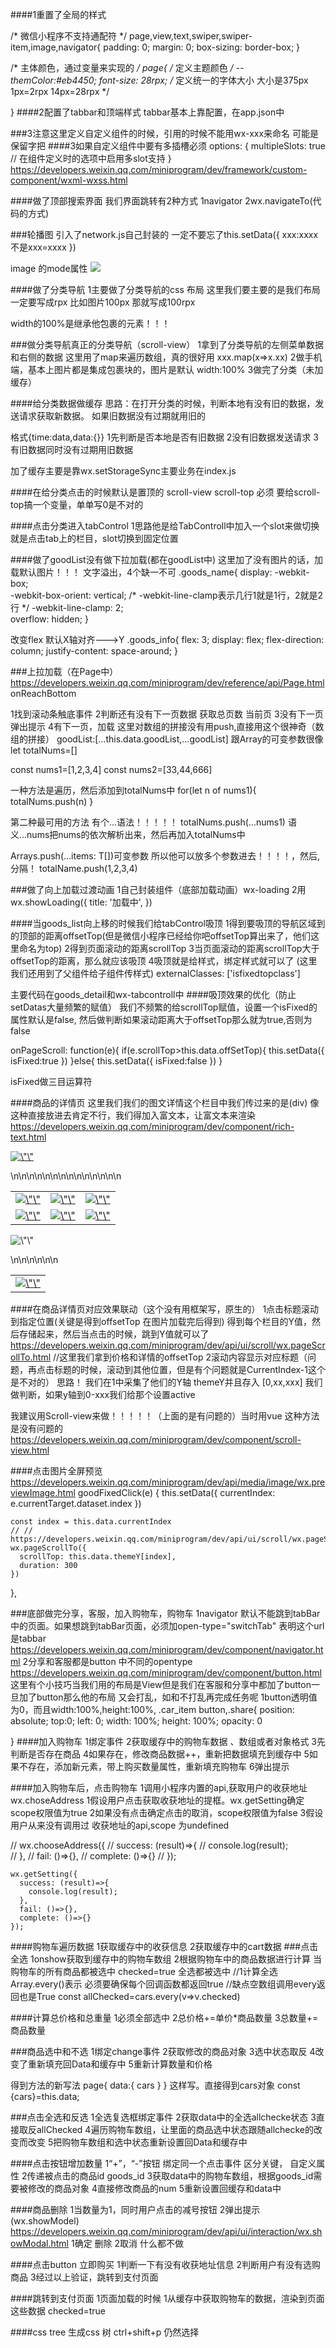 ####1重置了全局的样式

/* 微信小程序不支持通配符 */
page,view,text,swiper,swiper-item,image,navigator{
    padding: 0;
    margin: 0;
    box-sizing: border-box;
}


/* 主体颜色，通过变量来实现的 */
page{
    /* 定义主题颜色 */
    --themColor:#eb4450;
    font-size: 28rpx;
    /* 定义统一的字体大小  大小是375px
    1px=2rpx
    14px=28rpx */

    
}
####2配置了tabbar和顶端样式
tabbar基本上靠配置，在app.json中

###3注意这里定义自定义组件的时候，引用的时候不能用wx-xxx来命名
可能是保留字把
####3如果自定义组件中要有多插槽必须
options: {
    multipleSlots: true // 在组件定义时的选项中启用多slot支持
  }
  https://developers.weixin.qq.com/miniprogram/dev/framework/custom-component/wxml-wxss.html

####做了顶部搜索界面
我们界面跳转有2种方式
1navigator
2wx.navigateTo(代码的方式)

###轮播图
引入了network.js自己封装的
一定不要忘了this.setData({
    xxx:xxxx
    不是xxx=xxxx
})

image 的mode属性
<image mode="widthFix" src="{{item.image_src}}"/>
  <!-- https://developers.weixin.qq.com/miniprogram/dev/component/image.html -->

  ####做了分类导航
  1主要做了分类导航的css 布局
  这里我们要主要的是我们布局一定要写成rpx
  比如图片100px 那就写成100rpx

  width的100%是继承他包裹的元素！！！

  ###做分类导航真正的分类导航（scroll-view）
  1拿到了分类导航的左侧菜单数据和右侧的数据
  这里用了map来遍历数组，真的很好用
  xxx.map(x=>x.xx)
2做手机端，基本上图片都是集成包裹块的，图片是默认
width:100%
3做完了分类（未加缓存）

####给分类数据做缓存
思路：在打开分类的时候，判断本地有没有旧的数据，发送请求获取新数据。
如果旧数据没有过期就用旧的

   格式{time:data,data:{}}
      1先判断是否本地是否有旧数据
      2没有旧数据发送请求
      3有旧数据同时没有过期用旧数据

加了缓存主要是靠wx.setStorageSync主要业务在index.js


####在给分类点击的时候默认是置顶的
scroll-view scroll-top
必须 要给scroll-top搞一个变量，单单写0是不对的
 <scroll-view scroll-y class="right-content" scroll-top="{{scrollTop}}" >

 ####点击分类进入tabControl
 1思路他是给TabControll中加入一个slot来做切换
 就是点击tab上的栏目，slot切换到固定位置

 ####做了goodList没有做下拉加载(都在goodList中)
 这里加了没有图片的话，加载默认图片！！！
 文字溢出，4个缺一不可
 .goods_name{
    display: -webkit-box;    
    -webkit-box-orient: vertical; 
    /* -webkit-line-clamp表示几行1就是1行，2就是2行    */
    -webkit-line-clamp: 2;    
    overflow: hidden;
}

改变flex 默认X轴对齐--->Y
.goods_info{
    flex: 3;
    display: flex;
    flex-direction: column;
    justify-content: space-around;
}

###上拉加载（在Page中）
https://developers.weixin.qq.com/miniprogram/dev/reference/api/Page.html
onReachBottom

1找到滚动条触底事件
2判断还有没有下一页数据
   获取总页数
   当前页
3没有下一页弹出提示
4有下一页，加载
这里对数组的拼接没有用push,直接用这个很神奇（数组的拼接）
goodList:[...this.data.goodList,...goodList]
跟Array的可变参数很像
let totalNums=[]

const nums1=[1,2,3,4]
const nums2=[33,44,666]

一种方法是遍历，然后添加到totalNums中
for(let n of nums1){
  totalNums.push(n)
}


第二种最可用的方法
有个...语法！！！！！
totalNums.push(...nums1)
语义...nums把nums的依次解析出来，然后再加入totalNums中


Arrays.push(...items: T[])可变参数
所以他可以放多个参数进去！！！！，然后,分隔！
totalName.push(1,2,3,4)

###做了向上加载过渡动画
1自己封装组件（底部加载动画）wx-loading
2用
wx.showLoading({
      title: '加载中',
    })


####当goods_list向上移的时候我们给tabControl吸顶
1得到要吸顶的导航区域到的顶部的距离offsetTop(但是微信小程序已经给你吧offsetTop算出来了，他们这里命名为top)
2得到页面滚动的距离scrollTop
3当页面滚动的距离scrollTop大于offsetTop的距离，那么就应该吸顶
4吸顶就是给样式，绑定样式就可以了
(这里我们还用到了父组件给子组件传样式)
 externalClasses: ['isfixedtopclass']

 主要代码在goods_detail和wx-tabcontroll中
 ####吸顶效果的优化（防止setDatas大量频繁的赋值）
 我们不频繁的给scrollTop赋值，设置一个isFixed的属性默认是false,
 然后做判断如果滚动距离大于offsetTop那么就为true,否则为false

  onPageScroll: function(e){
     if(e.scrollTop>this.data.offSetTop){
        this.setData({
          isFixed:true
        })
     }else{
      this.setData({
        isFixed:false
      })
     }

isFixed做三目运算符 
<my-tabcontrol tabcontrol="{{tabControl}}" bind:tabItemChange="tabItemChange" class="tabControl" isfixedtopclass="{{isFixed ? 'isfixedtopclass':''}}">

####商品的详情页
这里我们我们的图文详情这个栏目中我们传过来的是(div)
像这种直接放进去肯定不行，我们得加入富文本，让富文本来渲染
https://developers.weixin.qq.com/miniprogram/dev/component/rich-text.html
<div class=\"lazyimg\"><div moduleid=\"R0503002_2\" modulename=\"关联推荐\"><p><a href=\"https://shop.suning.com/30000011/index.html\" target=\"_blank\"><img data-src=\"https://image.suning.cn/uimg/sop/commodity/152418403963754690151350_x.jpg?from=mobile&amp;format=80q.webp\" alt=\"\" src=\"https://image.suning.cn/uimg/sop/commodity/152418403963754690151350_x.jpg?from=mobile&format=80q.webp\" width=\"100%\" height=\"auto\"></a></p>\n<table style=\"width: 100%; height: auto;\">\n<tbody>\n<tr>\n<td><a href=\"https://product.suning.com/0000000000/721034170.html\" target=\"_blank\"><img data-src=\"https://image.suning.cn/uimg/sop/commodity/674265889569958711135500_x.jpg?from=mobile&amp;format=80q.webp\" alt=\"\" src=\"https://image.suning.cn/uimg/sop/commodity/674265889569958711135500_x.jpg?from=mobile&format=80q.webp\" width=\"100%\" height=\"auto\"></a></td>\n<td><a href=\"https://product.suning.com/0030000011/659973806.html\" target=\"_blank\"><img data-src=\"https://image.suning.cn/uimg/sop/commodity/580804888269630832171600_x.jpg?from=mobile&amp;format=80q.webp\" alt=\"\" src=\"https://image.suning.cn/uimg/sop/commodity/580804888269630832171600_x.jpg?from=mobile&format=80q.webp\" width=\"100%\" height=\"auto\"></a></td>\n<td><a href=\"https://product.suning.com/0000000000/646332415.html\" target=\"_blank\"><img data-src=\"https://image.suning.cn/uimg/sop/commodity/164947314370596747459900_x.jpg?from=mobile&amp;format=80q.webp\" alt=\"\" src=\"https://image.suning.cn/uimg/sop/commodity/164947314370596747459900_x.jpg?from=mobile&format=80q.webp\" width=\"100%\" height=\"auto\"></a></td>\n</tr>\n<tr>\n<td><a href=\"https://product.suning.com/0030000011/719579209.html\" target=\"_blank\"><img data-src=\"https://image.suning.cn/uimg/sop/commodity/109859084335308009815860_x.jpg?from=mobile&amp;format=80q.webp\" alt=\"\" src=\"https://image.suning.cn/uimg/sop/commodity/109859084335308009815860_x.jpg?from=mobile&format=80q.webp\" width=\"100%\" height=\"auto\"></a></td>\n<td><a href=\"https://product.suning.com/0000000000/154158097.html\" target=\"_blank\"><img data-src=\"https://image.suning.cn/uimg/sop/commodity/139086270826280834777770_x.jpg?from=mobile&amp;format=80q.webp\" alt=\"\" src=\"https://image.suning.cn/uimg/sop/commodity/139086270826280834777770_x.jpg?from=mobile&format=80q.webp\" width=\"100%\" height=\"auto\"></a></td>\n<td><a href=\"https://product.suning.com/0000000000/683246685.html\" target=\"_blank\"><img data-src=\"https://image.suning.cn/uimg/sop/commodity/212695348731710262086520_x.jpg?from=mobile&amp;format=80q.webp\" alt=\"\" src=\"https://image.suning.cn/uimg/sop/commodity/212695348731710262086520_x.jpg?from=mobile&format=80q.webp\" width=\"100%\" height=\"auto\"></a></td>\n</tr>\n</tbody>\n</table></div><div moduleid=\"R0503002_3\" modulename=\"商品详情\"><p><img data-src=\"//image.suning.cn/uimg/sop/commodity/323128866134590684049660_x.jpg?from=mobile&amp;format=80q.webp\" alt=\"\" src=\"//image.suning.cn/uimg/sop/commodity/323128866134590684049660_x.jpg?from=mobile&format=80q.webp\" width=\"100%\" height=\"auto\"></p></div><div moduleid=\"R0503002_6\" modulename=\"安装说明\"><table style=\"width: 100%; height: auto;\">\n<tbody>\n<tr>\n<td><a href=\"https://sale.suning.com/shfw/cdaz/index.html#suning\" target=\"_blank\"><img data-src=\"https://sale.suning.com/shfw/cdazpic/images/all.jpg?from=mobile&amp;format=80q.webp\" alt=\"\" src=\"https://sale.suning.com/shfw/cdazpic/images/all.jpg?from=mobile&format=80q.webp\" width=\"100%\" height=\"auto\"></a></td>\n</tr>\n</tbody>\n</table></div></div>

####在商品详情页对应效果联动（这个没有用框架写，原生的）
1点击标题滚动到指定位置(关键是得到offsetTop 在图片加载完后得到)
得到每个栏目的Y值，然后存储起来，然后当点击的时候，跳到Y值就可以了
https://developers.weixin.qq.com/miniprogram/dev/api/ui/scroll/wx.pageScrollTo.html
//这里我们拿到价格和详情的offsetTop
2滚动内容显示对应标题（问题，再点击标题的时候，滚动到其他位置，但是有个问题就是CurrentIndex-1这个是不对的）
思路！
我们在1中采集了他们的Y轴 themeY并且存入
[0,xx,xxx]
我们做判断，如果y轴到0-xxx我们给那个设置active

我建议用Scroll-view来做！！！！！（上面的是有问题的）当时用vue 这种方法是没有问题的
https://developers.weixin.qq.com/miniprogram/dev/component/scroll-view.html


####点击图片全屏预览
https://developers.weixin.qq.com/miniprogram/dev/api/media/image/wx.previewImage.html
goodFixedClick(e) {
    this.setData({
      currentIndex: e.currentTarget.dataset.index
    })

    const index = this.data.currentIndex
    // // https://developers.weixin.qq.com/miniprogram/dev/api/ui/scroll/wx.pageScrollTo.html
    wx.pageScrollTo({
      scrollTop: this.data.themeY[index],
      duration: 300
    })



  },


  ###底部做完分享，客服，加入购物车，购物车
  1navigator 默认不能跳到tabBar中的页面。如果想跳到tabBar页面，必须加open-type="switchTab" 表明这个url是tabbar
  https://developers.weixin.qq.com/miniprogram/dev/component/navigator.html
  2分享和客服都是button 中不同的opentype
  https://developers.weixin.qq.com/miniprogram/dev/component/button.html
  这里有个小技巧当我们用的布局是View但是我们在客服和分享中都加了button一旦加了button那么他的布局
  又会打乱，如和不打乱再完成任务呢
  1button透明值为0，而且width:100%,height:100%, 
  .car_item button,.share{
    position: absolute;
    top:0;
    left: 0;
    width: 100%;
    height: 100%;
    opacity: 0

 }
####加入购物车
1绑定事件
2获取缓存中的购物车数据 、数组或者对象格式
3先判断是否存在商品
4如果存在，修改商品数据++，重新把数据填充到缓存中
5如果不存在，添加新元素，带上购买数量属性，重新填充购物车
6弹出提示

####加入购物车后，点击购物车
1调用小程序内置的api,获取用户的收获地址wx.choseAddress
  1假设用户点击获取收获地址的提框。wx.getSetting确定scope权限值为true
  2如果没有点击确定点击的取消，scope权限值为false
  3假设用户从来没有调用过 收获地址的api,scope 为undefined

  // wx.chooseAddress({
    //   success: (result)=>{
    //     console.log(result);    
    //   },
    //   fail: ()=>{},
    //   complete: ()=>{}
    // });

    wx.getSetting({
      success: (result)=>{
        console.log(result);    
      },
      fail: ()=>{},
      complete: ()=>{}
    });
    

####购物车遍历数据
1获取缓存中的收获信息
2获取缓存中的cart数据
###点击全选
1onshow获取到缓存中的购物车数组
2根据购物车中的商品数据进行计算
当购物车的所有商品都被选中 checked=true 全选都被选中
 //1计算全选 Array.every()表示 必须要确保每个回调函数都返回true
 //缺点空数组调用every返回也是True
  const allChecked=cars.every(v=>v.checked)

####计算总价格和总重量
1必须全部选中
2总价格+=单价*商品数量
3总数量+=商品数量

###商品选中和不选
1绑定change事件
2获取修改的商品对象
3选中状态取反
4改变了重新填充回Data和缓存中
5重新计算数量和价格

得到方法的新写法
page{
  data:{
    cars
  }
}
这样写。直接得到cars对象
const {cars}=this.data;

###点击全选和反选
1全选复选框绑定事件
2获取data中的全选allchecke状态
3直接取反allChecked
4遍历购物车数组，让里面的商品选中状态跟随allchecke的改变而改变
5把购物车数组和选中状态重新设置回Data和缓存中

####点击按钮增加数量
1“+”，“-”按钮 绑定同一个点击事件 区分关键， 自定义属性
2传递被点击的商品id goods_id
3获取data中的购物车数组，根据goods_id需要被修改的商品对象
4直接修改商品的num
5重新设置回缓存和data中

####商品删除
1当数量为1，同时用户点击的减号按钮
2弹出提示(wx.showModel)
https://developers.weixin.qq.com/miniprogram/dev/api/ui/interaction/wx.showModal.html
  1确定 删除
  2取消 什么都不做

####点击button 立即购买
1判断一下有没有收获地址信息
2判断用户有没有选购商品
3经过以上验证，跳转到支付页面

####跳转到支付页面
1页面加载的时候
  1从缓存中获取购物车的数据，渲染到页面
    这些数据 checked=true



####css tree 生成css 树 ctrl+shift+p 仍然选择




